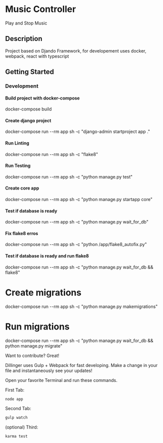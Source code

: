 # Music Controller

Play and Stop Music

## Description

Project based on Djando Framework, for developement uses docker, webpack, react with typescript

## Getting Started
### Development

#### Build project with docker-compose

docker-compose build

#### Create django project

docker-compose run --rm app sh -c "django-admin startproject app ."

#### Run Linting

docker-compose run --rm app sh -c "flake8"

#### Run Testing

docker-compose run --rm app sh -c "python manage.py test"

#### Create core app

docker-compose run --rm app sh -c "python manage.py startapp core"

#### Test if database is ready

docker-compose run --rm app sh -c "python manage.py wait_for_db"

#### Fix flake8 erros

docker-compose run --rm app sh -c "python /app/flake8_autofix.py"

#### Test if database is ready and run flake8

docker-compose run --rm app sh -c "python manage.py wait_for_db && flake8"

# Create migrations

docker-compose run --rm app sh -c "python manage.py makemigrations"

# Run migrations

docker-compose run --rm app sh -c "python manage.py wait_for_db && python manage.py migrate"

Want to contribute? Great!

Dillinger uses Gulp + Webpack for fast developing.
Make a change in your file and instantaneously see your updates!

Open your favorite Terminal and run these commands.

First Tab:

```sh
node app
```

Second Tab:

```sh
gulp watch
```

(optional) Third:

```sh
karma test
```
